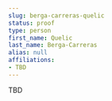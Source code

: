 ```yaml
---
slug: berga-carreras-quelic
status: proof
type: person
first_name: Quelic
last_name: Berga-Carreras
alias: null
affiliations:
- TBD
---
```


TBD

